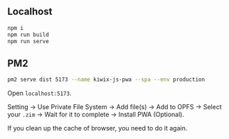 ## Localhost

```sh
npm i
npm run build
npm run serve
```

## PM2

```sh
pm2 serve dist 5173 --name kiwix-js-pwa --spa --env production
```

Open `localhost:5173`.

Setting → Use Private File System → Add file(s) → Add to OPFS → Select your `.zim` → Wait for it to complete → Install PWA (Optional).

If you clean up the cache of browser, you need to do it again.